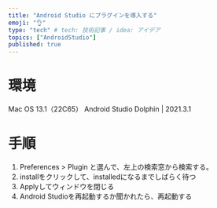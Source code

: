 ```yaml
---
title: "Android Studio にプラグインを導入する"
emoji: "👌"
type: "tech" # tech: 技術記事 / idea: アイデア
topics: ["AndroidStudio"]
published: true
---
```


# 環境

Mac OS 13.1（22C65）
Android Studio Dolphin | 2021.3.1

# 手順

1. Preferences > Plugin と選んで、左上の検索窓から検索する。
1. installをクリックして、installedになるまでしばらく待つ
1. Applyしてウィンドウを閉じる
1. Android Studioを再起動するか聞かれたら、再起動する
